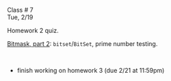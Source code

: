 <div class="lecture1">

<div class="column_date">
<p markdown="block">

Class # 7 <br>
Tue, 2/19



</p>
</div>

<div class="column_materials">
<p markdown="block">

Homework 2 quiz.

<!--
Bitmask,  part 2: `bitset`/`BitSet`, prime number testing.
-->

[Bitmask,  part 2](slides/04-bitmasks_2.html): `bitset`/`BitSet`, prime number testing.


<br>


</p>
</div>

<div class="column_assign">
<p markdown="block">


- finish working on homework 3 (due 2/21 at 11:59pm)




</p>
</div>

</div>
